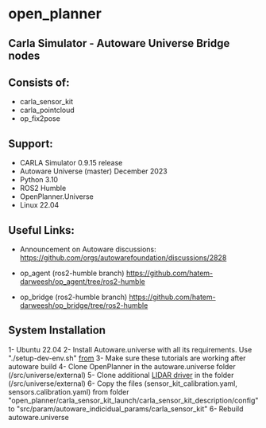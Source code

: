 # open_planner
## Carla Simulator - Autoware Universe Bridge nodes

## Consists of: 
- carla_sensor_kit
- carla_pointcloud
- op_fix2pose

## Support: 
- CARLA Simulator 0.9.15 release 
- Autoware Universe (master) December 2023
- Python 3.10 
- ROS2 Humble
- OpenPlanner.Universe
- Linux 22.04

## Useful Links: 
- Announcement on Autoware discussions: 
https://github.com/orgs/autowarefoundation/discussions/2828

- op_agent (ros2-humble branch)
https://github.com/hatem-darweesh/op_agent/tree/ros2-humble

- op_bridge (ros2-humble branch)
https://github.com/hatem-darweesh/op_bridge/tree/ros2-humble

## System Installation
1- Ubuntu 22.04 
2- Install Autoware.universe with all its requirements. Use "./setup-dev-env.sh" [from](https://autowarefoundation.github.io/autoware-documentation/main/installation/autoware/source-installation/) 
3- Make sure these tutorials are working after autoware build
4- Clone OpenPlanner in the autoware.universe folder (/src/universe/external) 
5- Clone additional [LIDAR driver](https://github.com/autowarefoundation/awf_velodyne) in the folder (/src/universe/external)
6- Copy the files (sensor_kit_calibration.yaml, sensors.calibration.yaml) from folder "open_planner/carla_sensor_kit_launch/carla_sensor_kit_description/config" to "src/param/autoware_indicidual_params/carla_sensor_kit"
6- Rebuild autoware.universe

